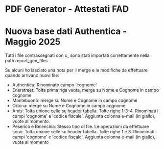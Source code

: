 # PDF Generator - Attestati FAD

# Nuova base dati Authentica - Maggio 2025

Tutti i file contrassegnati con x_ sono stati importati correttamente nella path report_gen_files

Su alcuni ho lasciato una nota per il merge e le modifiche da effettuare quando arrivano nuovi file:

- Authentica: Rinominato campo 'cognome'
- Enerstreet: Tolta prima riga vuota, merge su Nome e Cognome in campo cognome
- Montebuono: merge su Nome e Cognome in campo cognome
- Ortona: merge su Nome e Cognome in campo cognome
- Amis: Tolta unione celle su header tabella. Tolte righe 1-3-4. Rinominati i campi 'cognome' e 'codice fiscale'. Aggiunta colonna e-mail (in giallo), vuote al momento.
- Peserico e Belenchia: Stesso tipo di file. Le operazioni da effettuare sono: Tolta unione celle su header tabella. Tolte righe 1 e 3. Rinominati i campi 'cognome' e 'codice fiscale'. Aggiunta colonna e-mail (in giallo), vuote al momento